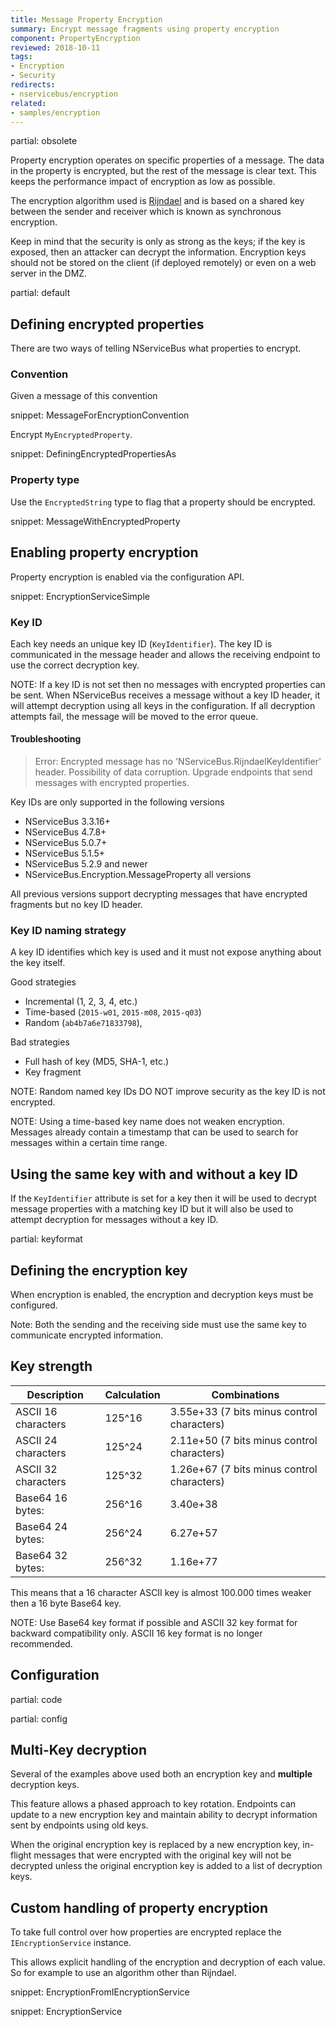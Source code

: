 ```yaml
---
title: Message Property Encryption
summary: Encrypt message fragments using property encryption
component: PropertyEncryption
reviewed: 2018-10-11
tags:
- Encryption
- Security
redirects:
- nservicebus/encryption
related:
- samples/encryption
---
```


partial: obsolete

Property encryption operates on specific properties of a message. The data in the property is encrypted, but the rest of the message is clear text. This keeps the performance impact of encryption as low as possible.

The encryption algorithm used is [Rijndael](https://msdn.microsoft.com/en-us/library/system.security.cryptography.rijndael.aspx) and is based on a shared key between the sender and receiver which is known as synchronous encryption.

Keep in mind that the security is only as strong as the keys; if the key is exposed, then an attacker can decrypt the information. Encryption keys should not be stored on the client (if deployed remotely) or even on a web server in the DMZ.

partial: default


## Defining encrypted properties

There are two ways of telling NServiceBus what properties to encrypt.


### Convention

Given a message of this convention

snippet: MessageForEncryptionConvention

Encrypt `MyEncryptedProperty`.

snippet: DefiningEncryptedPropertiesAs


### Property type

Use the `EncryptedString` type to flag that a property should be encrypted.

snippet: MessageWithEncryptedProperty


## Enabling property encryption

Property encryption is enabled via the configuration API.

snippet: EncryptionServiceSimple


### Key ID

Each key needs an unique key ID (`KeyIdentifier`). The key ID is communicated in the message header and allows the receiving endpoint to use the correct decryption key.

NOTE: If a key ID is not set then no messages with encrypted properties can be sent. When NServiceBus receives a message without a key ID header, it will attempt decryption using all keys in the configuration. If all decryption attempts fail, the message will be moved to the error queue.


#### Troubleshooting

> Error: Encrypted message has no 'NServiceBus.RijndaelKeyIdentifier' header. Possibility of data corruption. Upgrade endpoints that send messages with encrypted properties.

Key IDs are only supported in the following versions

 * NServiceBus 3.3.16+
 * NServiceBus 4.7.8+
 * NServiceBus 5.0.7+
 * NServiceBus 5.1.5+
 * NServiceBus 5.2.9 and newer
 * NServiceBus.Encryption.MessageProperty all versions

All previous versions support decrypting messages that have encrypted fragments but no key ID header.


### Key ID naming strategy

A key ID identifies which key is used and it must not expose anything about the key itself.

Good strategies

 * Incremental (1, 2, 3, 4, etc.)
 * Time-based (`2015-w01`, `2015-m08`, `2015-q03`)
 * Random (`ab4b7a6e71833798`),

Bad strategies

 * Full hash of key (MD5, SHA-1, etc.)
 * Key fragment


NOTE: Random named key IDs DO NOT improve security as the key ID is not encrypted.

NOTE: Using a time-based key name does not weaken encryption. Messages already contain a timestamp that can be used to search for messages within a certain time range.


## Using the same key with and without a key ID

If the `KeyIdentifier` attribute is set for a key then it will be used to decrypt message properties with a matching key ID but it will also be used to attempt decryption for messages without a key ID.


partial: keyformat


## Defining the encryption key

When encryption is enabled, the encryption and decryption keys must be configured.

Note: Both the sending and the receiving side must use the same key to communicate encrypted information.


## Key strength

Description        | Calculation| Combinations
-------------------|------------|-------
ASCII 16 characters| 125^16     |  3.55e+33 (7 bits minus control characters)
ASCII 24 characters| 125^24     |  2.11e+50 (7 bits minus control characters)
ASCII 32 characters| 125^32     |  1.26e+67 (7 bits minus control characters)
Base64 16 bytes:   | 256^16     |  3.40e+38
Base64 24 bytes:   | 256^24     |  6.27e+57
Base64 32 bytes:   | 256^32     |  1.16e+77


This means that a 16 character ASCII key is almost 100.000 times weaker then a 16 byte Base64 key.

NOTE: Use Base64 key format if possible and ASCII 32 key format for backward compatibility only. ASCII 16 key format is no longer recommended.


## Configuration

partial: code


partial: config


## Multi-Key decryption

Several of the examples above used both an encryption key and **multiple** decryption keys.

This feature allows a phased approach to key rotation. Endpoints can update to a new encryption key and maintain ability to decrypt information sent by endpoints using old keys.

When the original encryption key is replaced by a new encryption key, in-flight messages that were encrypted with the original key will not be decrypted unless the original encryption key is added to a list of decryption keys.


## Custom handling of property encryption

To take full control over how properties are encrypted replace the `IEncryptionService` instance.

This allows explicit handling of the encryption and decryption of each value. So for example to use an algorithm other than Rijndael.

snippet: EncryptionFromIEncryptionService


snippet: EncryptionService
